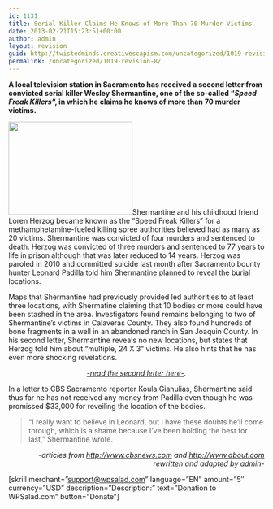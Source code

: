 ```yaml
---
id: 1131
title: Serial Killer Claims He Knows of More Than 70 Murder Victims
date: 2013-02-21T15:23:51+00:00
author: admin
layout: revision
guid: http://twistedminds.creativescapism.com/uncategorized/1019-revision-8/
permalink: /uncategorized/1019-revision-8/
---
```

<p class="dropcap-first">
  <strong>A local television station in Sacramento has received a second letter from convicted serial killer Wesley Shermantine, one of the so-called &#8220;<em>Speed Freak Killers</em>&#8220;, in which he claims he knows of more than 70 murder victims.</strong>
</p>

[<img class="left size-full wp-image-1021" title="speed_freak_killers" alt="" src="http://twistedminds.creativescapism.com/wordpress/wp-content/uploads/2012/03/speed_freak_killers.jpg" width="244" height="183" />](http://twistedminds.creativescapism.com/wordpress/wp-content/uploads/2012/03/speed_freak_killers.jpg)Shermantine and his childhood friend Loren Herzog became known as the &#8220;Speed Freak Killers&#8221; for a methamphetamine-fueled killing spree authorities believed had as many as 20 victims. Shermantine was convicted of four murders and sentenced to death. Herzog was convicted of three murders and sentenced to 77 years to life in prison although that was later reduced to 14 years. Herzog was paroled in 2010 and committed suicide last month after Sacramento bounty hunter Leonard Padilla told him Shermantine planned to reveal the burial locations.

Maps that Shermantine had previously provided led authorities to at least three locations, with Shermatine claiming that 10 bodies or more could have been stashed in the area. Investigators found remains belonging to two of Shermantine&#8217;s victims in Calaveras County. They also found hundreds of bone fragments in a well in an abandoned ranch in San Joaquin County. In his second letter, Shermantine reveals no new locations, but states that Herzog told him about &#8220;multiple, 24 X 3&#8221; victims. He also hints that he has even more shocking revelations.

<p style="text-align: center;">
  <em><a title="Shermantine's second letter" href="http://cbssacramento.files.wordpress.com/2012/03/letter-5pgs.pdf">-read the second letter here-</a>.</em>
</p>

In a letter to CBS Sacramento reporter Koula Gianulias, Shermantine said thus far he has not received any money from Padilla even though he was promissed $33,000 for reveiling the location of the bodies.

> &#8220;I really want to believe in Leonard, but I have these doubts he&#8217;ll come through, which is a shame because I&#8217;ve been holding the best for last,&#8221; Shermantine wrote.

<p style="text-align: right;">
  <em>-articles from <a title="cbs news" href="http://www.cbsnews.com">http://www.cbsnews.com</a> and <a title="about.com" href="http://crime.about.com">http://www.about.com</a> rewritten and adapted by admin-</em>
</p>

[skrill merchant=&#8221;support@wpsalad.com&#8221; language=&#8221;EN&#8221; amount=&#8221;5&#8243; currency=&#8221;USD&#8221; description=&#8221;Description:&#8221; text=&#8221;Donation to WPSalad.com&#8221; button=&#8221;Donate&#8221;]